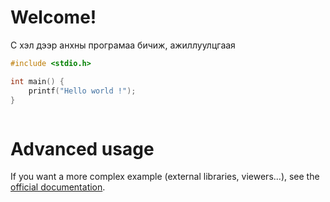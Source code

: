 # Welcome!

C хэл дээр анхны програмаа бичиж, ажиллуулцгаая
```C хэл дээр ажиллана
#include <stdio.h>

int main() {
	printf("Hello world !");
}



```

# Advanced usage

If you want a more complex example (external libraries, viewers...), see the [official documentation](https://tech.io/playgrounds/408/tech-io-documentation).
